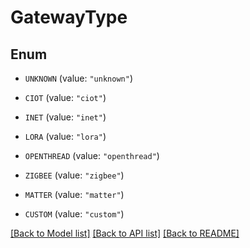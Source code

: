 # GatewayType

## Enum


* `UNKNOWN` (value: `"unknown"`)

* `CIOT` (value: `"ciot"`)

* `INET` (value: `"inet"`)

* `LORA` (value: `"lora"`)

* `OPENTHREAD` (value: `"openthread"`)

* `ZIGBEE` (value: `"zigbee"`)

* `MATTER` (value: `"matter"`)

* `CUSTOM` (value: `"custom"`)


[[Back to Model list]](../README.md#documentation-for-models) [[Back to API list]](../README.md#documentation-for-api-endpoints) [[Back to README]](../README.md)


